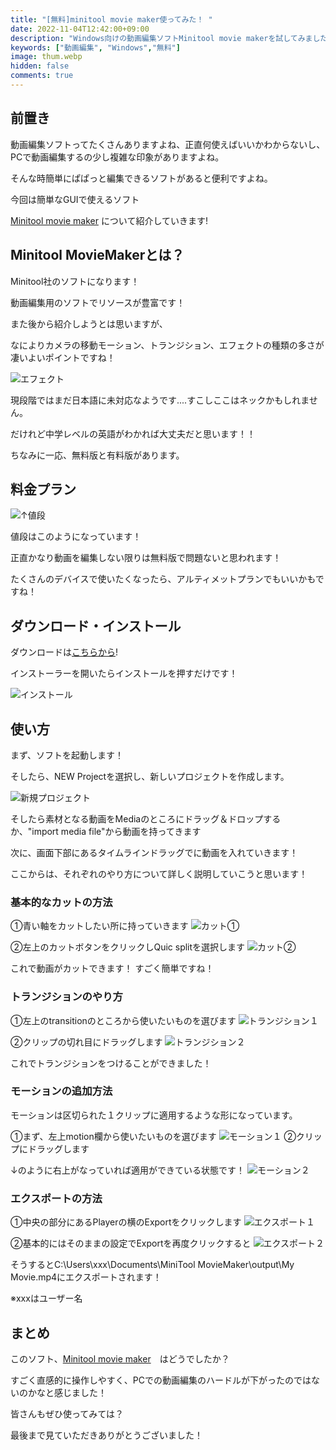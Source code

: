 ```yaml
---
title: "[無料]minitool movie maker使ってみた！ "
date: 2022-11-04T12:42:00+09:00
description: "Windows向けの動画編集ソフトMinitool movie makerを試してみました！"
keywords: ["動画編集", "Windows","無料"]
image: thum.webp
hidden: false
comments: true
---
```


## 前置き

動画編集ソフトってたくさんありますよね、正直何使えばいいかわからないし、PCで動画編集するの少し複雑な印象がありますよね。

そんな時簡単にぱぱっと編集できるソフトがあると便利ですよね。

今回は簡単なGUIで使えるソフト

[Minitool movie maker](https://moviemaker.minitool.com/) について紹介していきます!


## Minitool MovieMakerとは？

Minitool社のソフトになります！

動画編集用のソフトでリソースが豊富です！

また後から紹介しようとは思いますが、

なによりカメラの移動モーション、トランジション、エフェクトの種類の多さが凄いよいポイントですね！

![エフェクト](effect.png)

現段階ではまだ日本語に未対応なようです....すこしここはネックかもしれません。

だけれど中学レベルの英語がわかれば大丈夫だと思います！！

ちなみに一応、無料版と有料版があります。

## 料金プラン

![↑値段](price.png)

値段はこのようになっています！

正直かなり動画を編集しない限りは無料版で問題ないと思われます！

たくさんのデバイスで使いたくなったら、アルティメットプランでもいいかもですね！

## ダウンロード・インストール

ダウンロードは[こちらから](https://moviemaker.minitool.com/)!

インストーラーを開いたらインストールを押すだけです！

![インストール](install.png)

## 使い方

まず、ソフトを起動します！

そしたら、NEW Projectを選択し、新しいプロジェクトを作成します。

![新規プロジェクト](start.png)

そしたら素材となる動画をMediaのところにドラッグ＆ドロップするか、"import media file"から動画を持ってきます

次に、画面下部にあるタイムラインドラッグでに動画を入れていきます！

ここからは、それぞれのやり方について詳しく説明していこうと思います！

### 基本的なカットの方法

①青い軸をカットしたい所に持っていきます
![カット①](cut1.png)

②左上のカットボタンをクリックしQuic splitを選択します
![カット②](cut2.png)

これで動画がカットできます！
すごく簡単ですね！

### トランジションのやり方

①左上のtransitionのところから使いたいものを選びます
![トランジション１](tran1.png)

②クリップの切れ目にドラッグします
![トランジション２](tran2.png)

これでトランジションをつけることができました！

### モーションの追加方法

モーションは区切られた１クリップに適用するような形になっています。

①まず、左上motion欄から使いたいものを選びます
![モーション１](mot1.png)
②クリップにドラッグします

↓のように右上がなっていれば適用ができている状態です！
![モーション２](mot2.png)

### エクスポートの方法

①中央の部分にあるPlayerの横のExportをクリックします
![エクスポート１](ext1.png)

②基本的にはそのままの設定でExportを再度クリックすると
![エクスポート２](ext2.png)


そうするとC:\Users\xxx\Documents\MiniTool MovieMaker\output\My Movie.mp4にエクスポートされます！

※xxxはユーザー名

## まとめ

このソフト、[Minitool movie maker](https://moviemaker.minitool.com/)　はどうでしたか？

すごく直感的に操作しやすく、PCでの動画編集のハードルが下がったのではないのかなと感じました！

皆さんもぜひ使ってみては？

最後まで見ていただきありがとうございました！

